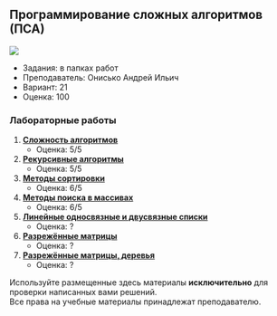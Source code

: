 ## Программирование сложных алгоритмов (ПСА)

![](https://img.shields.io/badge/Programming%20lang-Java-informational?style=flat-square&logo=java&logoColor=white&color=5194f0)

- Задания: в папках работ
- Преподаватель: Онисько Андрей Ильич
- Вариант: 21
- Оценка: 100 <br>

### Лабораторные работы
1. [**Сложность алгоритмов**](https://github.com/xairaven/KPI-Labs/tree/main/2ndSemester/Programming%20complex%20algorithms/Lab1)
   - Оценка: 5/5
2. [**Рекурсивные алгоритмы**](https://github.com/xairaven/KPI-Labs/tree/main/2ndSemester/Programming%20complex%20algorithms/Lab2)
   - Оценка: 5/5
3. [**Методы сортировки**](https://github.com/xairaven/KPI-Labs/tree/main/2ndSemester/Programming%20complex%20algorithms/Lab3)
   - Оценка: 6/5
4. [**Методы поиска в массивах**](https://github.com/xairaven/KPI-Labs/tree/main/2ndSemester/Programming%20complex%20algorithms/Lab4)
   - Оценка: 6/5
5. [**Линейные односвязные и двусвязные списки**](https://github.com/xairaven/KPI-Labs/tree/main/2ndSemester/Programming%20complex%20algorithms/Lab5)
   - Оценка: ?
6. [**Разрежённые матрицы**](https://github.com/xairaven/KPI-Labs/tree/main/2ndSemester/Programming%20complex%20algorithms/Lab6)
   - Оценка: ?
7. [**Разрежённые матрицы, деревья**](https://github.com/xairaven/KPI-Labs/tree/main/2ndSemester/Programming%20complex%20algorithms/Lab7)
   - Оценка: ?
   
Используйте размещенные здесь материалы **исключительно** для проверки написанных вами решений.<br>
Все права на учебные материалы принадлежат преподавателю. 
